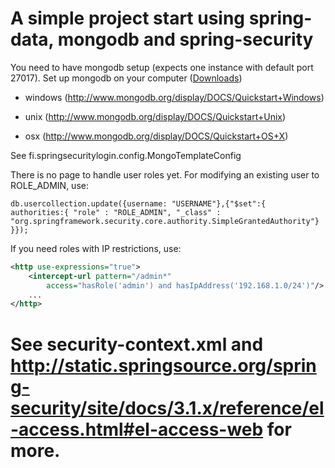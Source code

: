 A simple project start using spring-data, mongodb and spring-security
========

You need to have mongodb setup (expects one instance with default port 27017).
Set up mongodb on your computer (<a href="http://www.mongodb.org/downloads">Downloads</a>)

 - windows (http://www.mongodb.org/display/DOCS/Quickstart+Windows)

 - unix (http://www.mongodb.org/display/DOCS/Quickstart+Unix)

 - osx (http://www.mongodb.org/display/DOCS/Quickstart+OS+X)

See fi.springsecuritylogin.config.MongoTemplateConfig

There is no page to handle user roles yet. For modifying an existing user to ROLE_ADMIN, use:
```
db.usercollection.update({username: "USERNAME"},{"$set":{
authorities:{ "role" : "ROLE_ADMIN", "_class" : "org.springframework.security.core.authority.SimpleGrantedAuthority"}
}});
```

If you need roles with IP restrictions, use:

```xml
<http use-expressions="true">
    <intercept-url pattern="/admin*"
        access="hasRole('admin') and hasIpAddress('192.168.1.0/24')"/>
    ...
</http>
```

See security-context.xml and http://static.springsource.org/spring-security/site/docs/3.1.x/reference/el-access.html#el-access-web
for more.
========


